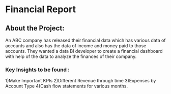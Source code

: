 # Financial Report
## About the Project:  
An ABC company has released their financial data which has various data of accounts and also has the data of income and money paid to those accounts.
They wanted a data BI developer to create a financial dashboard with help of the data to analyze the finances of their company.

### Key Insights to be found :
1)Make Important KPIs
2)Different Revenue through time
3)Expenses by Account Type
4)Cash flow statements for various months.


